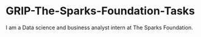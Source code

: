 # GRIP-The-Sparks-Foundation-Tasks
I am a Data science and business analyst intern at The Sparks Foundation.

